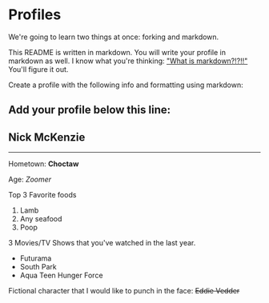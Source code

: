 # Profiles
We're going to learn two things at once: forking and markdown.

This README is written in markdown. You will write your profile in markdown as well. I know what you're thinking: ["What is markdown?!?!!"](http://lmgtfy.com/?q=What+is+markdown%3F) You'll figure it out.

Create a profile with the following info and formatting using markdown:



Add your profile below this line:
---

Nick McKenzie  
---

---

Hometown: **Choctaw** 

Age: *Zoomer* 

Top 3 Favorite foods  
1. Lamb 
2. Any seafood
3. Poop

3 Movies/TV Shows that you've watched in the last year. 
* Futurama
* South Park
* Aqua Teen Hunger Force

Fictional character that I would like to punch in the face: ~~Eddie Vedder~~
